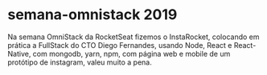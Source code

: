 # semana-omnistack 2019
Na semana OmniStack da RocketSeat fizemos o InstaRocket, colocando em prática a FullStack do CTO Diego Fernandes, usando Node, 
React e React-Native, com mongodb, yarn, npm, com página web e mobile de um protótipo de instagram, valeu muito a pena.

